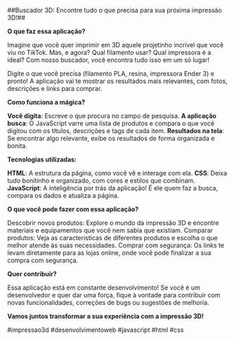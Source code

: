 ##Buscador 3D: Encontre tudo o que precisa para sua próxima impressão 3D!##

**O que faz essa aplicação?**

Imagine que você quer imprimir em 3D aquele projetinho incrível que você viu no TikTok. Mas, e agora? Qual filamento usar? Qual impressora é a ideal?  Com nosso buscador, você encontra tudo isso em um só lugar!

Digite o que você precisa (filamento PLA, resina, impressora Ender 3) e pronto! A aplicação vai te mostrar os resultados mais relevantes, com fotos, descrições e links para comprar.

**Como funciona a mágica?**

**Você digita**: Escreve o que procura no campo de pesquisa.
**A aplicação busca**: O JavaScript varre uma lista de produtos e compara o que você digitou com os títulos, descrições e tags de cada item.
**Resultados na tela**: Se encontrar algo relevante, exibe os resultados de forma organizada e bonita.

**Tecnologias utilizadas:**

**HTML**: A estrutura da página, como você vê e interage com ela.
**CSS**: Deixa tudo bonitinho e organizado, com cores e estilos que combinam.
**JavaScript**: A inteligência por trás da aplicação! É ele quem faz a busca, compara os dados e atualiza a página.

**O que você pode fazer com essa aplicação?**

Descobrir novos produtos: Explore o mundo da impressão 3D e encontre materiais e equipamentos que você nem sabia que existiam.
Comparar produtos: Veja as características de diferentes produtos e escolha o que melhor atende às suas necessidades.
Comprar com segurança: Os links te levam diretamente para as lojas online, onde você pode finalizar a sua compra com segurança.

**Quer contribuir?**

Essa aplicação está em constante desenvolvimento! Se você é um desenvolvedor e quer dar uma força, fique à vontade para contribuir com novas funcionalidades, correções de bugs ou sugestões de melhoria.

**Vamos juntos transformar a sua experiência com a impressão 3D!**

#impressao3d #desenvolvimentoweb #javascript #html #css
